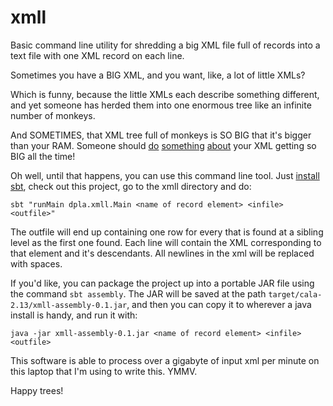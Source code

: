 # xmll
Basic command line utility for shredding a big XML file full of records into a text file with one XML record on each line.

Sometimes you have a BIG XML, and you want, like, a lot of little XMLs? 

Which is funny, because the little XMLs each describe something different, and yet someone has herded them into one enormous tree like an infinite number of monkeys.

And SOMETIMES, that XML tree full of monkeys is SO BIG that it's bigger than your RAM. Someone should <a href="https://developers.google.com/protocol-buffers/">do</a> <a href="https://avro.apache.org">something</a> <a href="https://thrift.apache.org/">about</a> your XML getting so BIG all the time! 

Oh well, until that happens, you can use this command line tool. Just <a href="https://www.scala-sbt.org/1.x/docs/Setup.html">install sbt</a>, check out this project, go to the xmll directory and do:

```sbt "runMain dpla.xmll.Main <name of record element> <infile> <outfile>"```

The outfile will end up containing one row for every <name of record element> that is found at a sibling level as the first one found. Each line will contain the XML corresponding to that element and it's descendants. All newlines in the xml will be replaced with spaces.

If you'd like, you can package the project up into a portable JAR file using the command `sbt assembly`. The JAR will be saved at the path `target/cala-2.13/xmll-assembly-0.1.jar`, and then you can copy it to wherever a java install is handy, and run it with: 

```java -jar xmll-assembly-0.1.jar <name of record element> <infile> <outfile>```

This software is able to process over a gigabyte of input xml per minute on this laptop that I'm using to write this. YMMV.

Happy trees!
